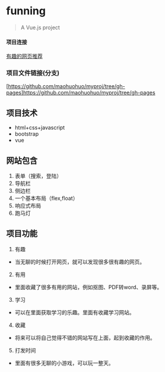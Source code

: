 # funning

> A Vue.js project

#### 项目连接
[有趣的网页推荐](https://maohuohuo.github.io/myproj/index.html)
### 项目文件链接(分支)
[https://github.com/maohuohuo/myproj/tree/gh-pages]https://github.com/maohuohuo/myproj/tree/gh-pages

## 项目技术
* html+css+javascript
* bootstrap
* vue

## 网站包含
1. 表单（搜索，登陆）
2. 导航栏
3. 侧边栏
4. 一个基本布局（flex,float）
5. 响应式布局
6. 跑马灯

## 项目功能
1. 有趣
  * 当无聊的时候打开网页，就可以发现很多很有趣的网页。
2. 有用
  * 里面收藏了很多有用的网站，例如抠图、PDF转word、录屏等。
3. 学习
  * 可以在里面获取学习的乐趣。里面有收藏学习网站。
4. 收藏
  * 将来可以将自己觉得不错的网站写在上面，起到收藏的作用。
5. 打发时间
  * 里面有很多无聊的小游戏，可以玩一整天。



